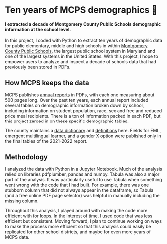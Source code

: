 # Ten years of MCPS demographics 🏫
#### I extracted a decade of Montgomery County Public Schools demographic information at the school level.

In this project, I coded with Python to extract ten years of demographic data for public elementary, middle and high schools in within [Montgomery County Public Schools](https://www.montgomeryschoolsmd.org/), the largest public school system in Maryland and one of the largest systems in the United States. With this project, I hope to empower users to analyze and inspect a decade of schools data that had previously been stored in PDFs.

## How MCPS keeps the data

MCPS publishes [annual reports](https://ww2.montgomeryschoolsmd.org/departments/sharedaccountability/glance/index.aspx) in PDFs, with each one measuring about 500 pages long. Over the past ten years, each annual report included several tables on demographic information broken down by school, including information on student population, race, sex and free and reduced price meal recipients. There is a ton of information packed in each PDF, but this project zeroed in on these specific demographic tables.

The county maintains a [data dictionary](https://www.montgomeryschoolsmd.org/departments/sharedaccountability/glance/definitions.aspx) and [definitions](https://www.montgomeryschoolsmd.org/departments/sharedaccountability/glance/definitions.aspx) here. Fields for EML, emergent multilingual learner, and a gender X option were published only in the final tables of the 2021-2022 report.

## Methodology

I analyzed the data with Python in a Jupyter Notebook. Much of the analysis relied on libraries pdfplumber, pandas and numpy. Tabula was also a major part of the analysis. It was particularly useful to use Tabula when something went wrong with the code that I had built. For example, there was one stubborn column that did not always appear in the dataframe, so Tabula (and a free online PDF page selector) was helpful in manually including the missing column.

Throughout this analysis, I played around with making the code more efficient with for loops. In the interest of time, I used code that was less efficient but consistent. Moving forward, I plan to continue working on ways to make the process more efficient so that this analysis could easily be replicated for other school districts, and maybe for even more years of MCPS data.
